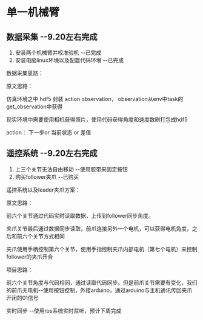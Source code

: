 # 单一机械臂
## 数据采集 --9.20左右完成
1. 安装两个机械臂并校准验机   --已完成
2. 安装电脑linux环境以及配置代码环境    --已完成
   
数据采集思路：

原文思路：

仿真环境之中 hdf5 封装 action observation， observation从env中task的get_observation中获得

现实环境中需要使用相机获得照片，使用代码获得角度和速度数剧打包成hdf5

action： 下一步or 当前状态 or 差值

## 遥控系统 --9.20左右完成
1. 上三个关节无法自由移动  --使用胶带来固定按钮
2. 购买follower夹爪 --已购买

遥控系统以及leader夹爪方案：

原文思路：

前六个关节通过代码实时读取数据，上传到follower同步角度。

夹爪关节最后通过数据同步读取，前爪连接另外一个电机，可以获得电机角度，之后和前六个关节方式相同

夹爪使用手柄控制第六个关节，使用手指控制夹爪内部电机（第七个电机）来控制follower的夹爪开合

项目思路：

前六个关节角度与代码相同，通过读取代码同步。但是前爪关节需要有变化，我们的前爪无电机--使用按钮控制，外接arduino，通过arduino与主机通讯传回夹爪开闭的01信号

实时同步 --使用ros系统实时监听，预计下周完成

